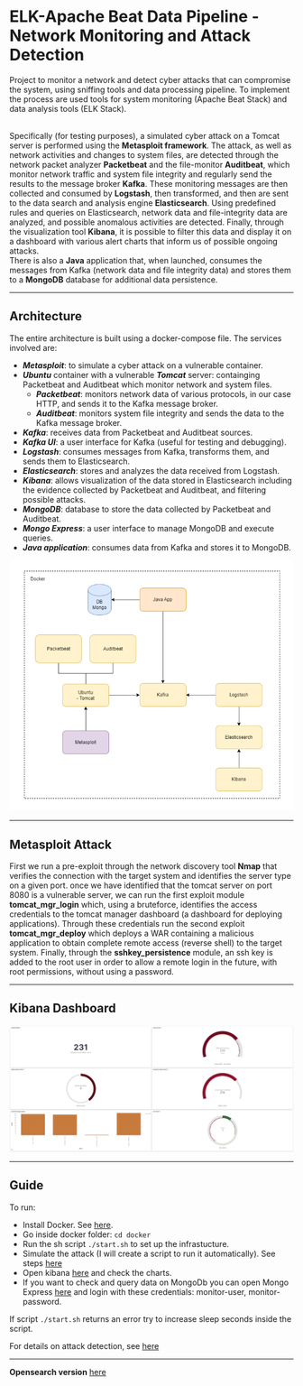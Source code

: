 # ELK-Apache Beat Data Pipeline - Network Monitoring and Attack Detection

Project to monitor a network and detect cyber attacks that can compromise the system, using sniffing tools and data processing pipeline. To implement the process are used tools for system monitoring (Apache Beat Stack) and data analysis tools (ELK Stack).
\
<br/>

Specifically (for testing purposes), a simulated cyber attack on a Tomcat server is performed using the **Metasploit framework**. The attack, as well as network activities and changes to system files, are detected through the network packet analyzer **Packetbeat** and the file-monitor **Auditbeat**, which monitor network traffic and system file integrity and regularly send the results to the message broker **Kafka**. These monitoring messages are then collected and consumed by **Logstash**, then transformed, and then are sent to the data search and analysis engine **Elasticsearch**. Using predefined rules and queries on Elasticsearch, network data and file-integrity data are analyzed, and possible anomalous activities are detected. Finally, through the visualization tool **Kibana**, it is possible to filter this data and display it on a dashboard with various alert charts that inform us of possible ongoing attacks.
\
There is also a **Java** application that, when launched, consumes the messages from Kafka (network data and file integrity data) and stores them to a **MongoDB** database for additional data persistence.

---

## Architecture

The entire architecture is built using a docker-compose file. The services involved are:

- ***Metasploit***: to simulate a cyber attack on a vulnerable container.
- ***Ubuntu*** container with a vulnerable ***Tomcat*** server: containging Packetbeat and Auditbeat which monitor network and system files.
    - ***Packetbeat***: monitors network data of various protocols, in our case HTTP, and sends it to the Kafka message broker.
    - ***Auditbeat***: monitors system file integrity and sends the data to the Kafka message broker.
- ***Kafka***: receives data from Packetbeat and Auditbeat sources.
- ***Kafka UI***: a user interface for Kafka (useful for testing and debugging).
- ***Logstash***: consumes messages from Kafka, transforms them, and sends them to Elasticsearch.
- ***Elasticsearch***: stores and analyzes the data received from Logstash.
- ***Kibana***: allows visualization of the data stored in Elasticsearch including the evidence collected by Packetbeat and Auditbeat, and filtering possible attacks.
- ***MongoDB***: database to store the data collected by Packetbeat and Auditbeat.
- ***Mongo Express***: a user interface to manage MongoDB and execute queries.
- ***Java application***: consumes data from Kafka and stores it to MongoDB.

![](<https://github.com/enrimon15/attack-detection-elk/blob/main/images/architecture.png>)

---

## Metasploit Attack

First we run a pre-exploit through the network discovery tool **Nmap** that verifies the connection with the target system and identifies the server type on a given port.
once we have identified that the tomcat server on port 8080 is a vulnerable server, we can run the first exploit module **tomcat_mgr_login** which, using a bruteforce, identifies the access credentials to the tomcat manager dashboard (a dashboard for deploying applications).
Through these credentials run the second exploit **tomcat_mgr_deploy** which deploys a WAR containing a malicious application to obtain complete remote access (reverse shell) to the target system.
Finally, through the **sshkey_persistence** module, an ssh key is added to the root user in order to allow a remote login in the future, with root permissions, without using a password.

--------

## Kibana Dashboard

![](<https://github.com/enrimon15/attack-detection-elk/blob/main/images/dashboard.png>)

----------

## Guide

To run:
- Install Docker. See [here](https://docs.docker.com/get-docker/).
- Go inside docker folder: `cd docker`
- Run the sh script `./start.sh` to set up the infrastucture.
- Simulate the attack (I will create a script to run it automatically). See steps [here](https://github.com/enrimon15/attack-detection-elk/blob/main/attack-guide.md)
- Open kibana [here](http://localhost:5601/app/dashboards#/view/0b05e2c0-de92-11ed-9050-0fc335f87e2c?_g=(filters:!(),refreshInterval:(pause:!t,value:0),time:(from:now-15m,to:now))) and check the charts.
- If you want to check and query data on MongoDb you can open Mongo Express [here](http://localhost:8081) and login with these credentials: monitor-user, monitor-password.

If script `./start.sh` returns an error try to increase sleep seconds inside the script.

For details on attack detection, see [here](https://github.com/enrimon15/attack-detection-elk/blob/main/attack-detection.md)

---

**Opensearch version** [here](https://github.com/enrimon15/attack-detection-elk/tree/opensearch)
